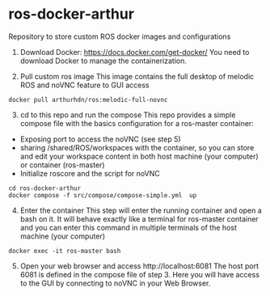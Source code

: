 # ros-docker-arthur
Repository to store custom ROS docker images and configurations

1. Download Docker: https://docs.docker.com/get-docker/
You need to download Docker to manage the containerization.

2. Pull custom ros image
This image contains the full desktop of melodic ROS and noVNC feature to GUI access
```
docker pull arthurhdn/ros:melodic-full-novnc
```

3. cd to this repo and run the compose
This repo provides a simple compose file with the basics configuration for a ros-master container:
- Exposing port to access the noVNC (see step 5)
- sharing /shared/ROS/workspaces with the container, so you can store and edit your workspace content in both host machine (your computer) or container (ros-master)
- Initialize roscore and the script for noVNC
```
cd ros-docker-arthur
docker compose -f src/compose/compose-simple.yml  up
```

4. Enter the container
This step will enter the running container and open a bash on it. It will behave exactly like a terminal for ros-master container and you can enter this command in multiple terminals of the host machine (your computer)
```
docker exec -it ros-master bash
```

5. Open your web browser and access http://localhost:6081
The host port 6081 is defined in the compose file of step 3. Here you will have access to the GUI by connecting to noVNC in your Web Browser.  
